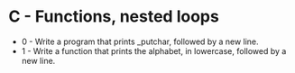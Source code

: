 # C - Functions, nested loops

- 0 - Write a program that prints _putchar, followed by a new line.
- 1 - Write a function that prints the alphabet, in lowercase, followed by a new line.


